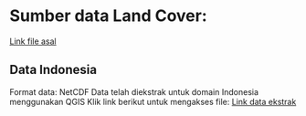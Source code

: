 # Sumber data Land Cover: 
[Link file asal](https://cds.climate.copernicus.eu/cdsapp#!/dataset/satellite-land-cover)

## Data Indonesia
Format data: NetCDF
Data telah diekstrak untuk domain Indonesia menggunakan QGIS
Klik link berikut untuk mengakses file: [Link data ekstrak](https://drive.google.com/drive/u/2/folders/1zaYr2xtGT_WR1vgaJy7b8aJK3pXPnM6T)

